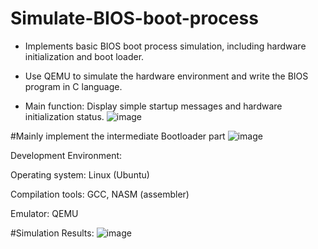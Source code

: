 # Simulate-BIOS-boot-process
- Implements basic BIOS boot process simulation, including hardware initialization and boot loader.

- Use QEMU to simulate the hardware environment and write the BIOS program in C language.

- Main function: Display simple startup messages and hardware initialization status.
  ![image](https://github.com/user-attachments/assets/0590b0ee-d8a2-42b6-8286-2b8500eda4fe)


#Mainly implement the intermediate Bootloader part
![image](https://github.com/user-attachments/assets/a2b73f57-1e04-4e98-94d7-ecacdae6049c)



Development Environment:

Operating system: Linux (Ubuntu)

Compilation tools: GCC, NASM (assembler)

Emulator: QEMU

#Simulation Results:
![image](https://github.com/user-attachments/assets/d5450554-e704-4b58-9496-577cc94214bf)

